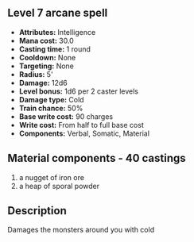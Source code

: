 ## Level 7 arcane spell

- **Attributes:** Intelligence
- **Mana cost:** 30.0
- **Casting time:** 1 round
- **Cooldown:** None
- **Targeting:** None
- **Radius:** 5'
- **Damage:** 12d6
- **Level bonus:** 1d6 per 2 caster levels
- **Damage type:** Cold
- **Train chance:** 50%
- **Base write cost:** 90 charges
- **Write cost:** From half to full base cost
- **Components:** Verbal, Somatic, Material

## Material components - 40 castings

1. a nugget of iron ore
2. a heap of sporal powder

## Description

Damages the monsters around you with cold
